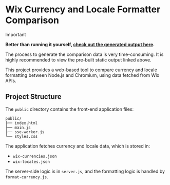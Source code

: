 # Wix Currency and Locale Formatter Comparison

> [!IMPORTANT]
> **Better than running it yourself, [check out the generated output here](https://david-pe.github.io/currency-formatter-diff/).**
>
> The process to generate the comparison data is very time-consuming. It is highly recommended to view the pre-built static output linked above.

This project provides a web-based tool to compare currency and locale formatting between Node.js and Chromium, using data fetched from Wix APIs.

## Project Structure

The `public` directory contains the front-end application files:

```
public/
├── index.html
├── main.js
├── sse-worker.js
└── styles.css
```

The application fetches currency and locale data, which is stored in:

- `wix-currencies.json`
- `wix-locales.json`

The server-side logic is in `server.js`, and the formatting logic is handled by `format-currency.js`.